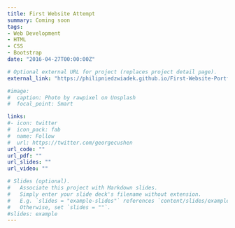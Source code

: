 ```yaml
---
title: First Website Attempt
summary: Coming soon
tags:
- Web Development
- HTML
- CSS
- Bootstrap
date: "2016-04-27T00:00:00Z"

# Optional external URL for project (replaces project detail page).
external_link: "https://philipniedzwiadek.github.io/First-Website-Portfolio/"

#image:
#  caption: Photo by rawpixel on Unsplash
#  focal_point: Smart

links:
#- icon: twitter
#  icon_pack: fab
#  name: Follow
#  url: https://twitter.com/georgecushen
url_code: ""
url_pdf: ""
url_slides: ""
url_video: ""

# Slides (optional).
#   Associate this project with Markdown slides.
#   Simply enter your slide deck's filename without extension.
#   E.g. `slides = "example-slides"` references `content/slides/example-slides.md`.
#   Otherwise, set `slides = ""`.
#slides: example
---
```


